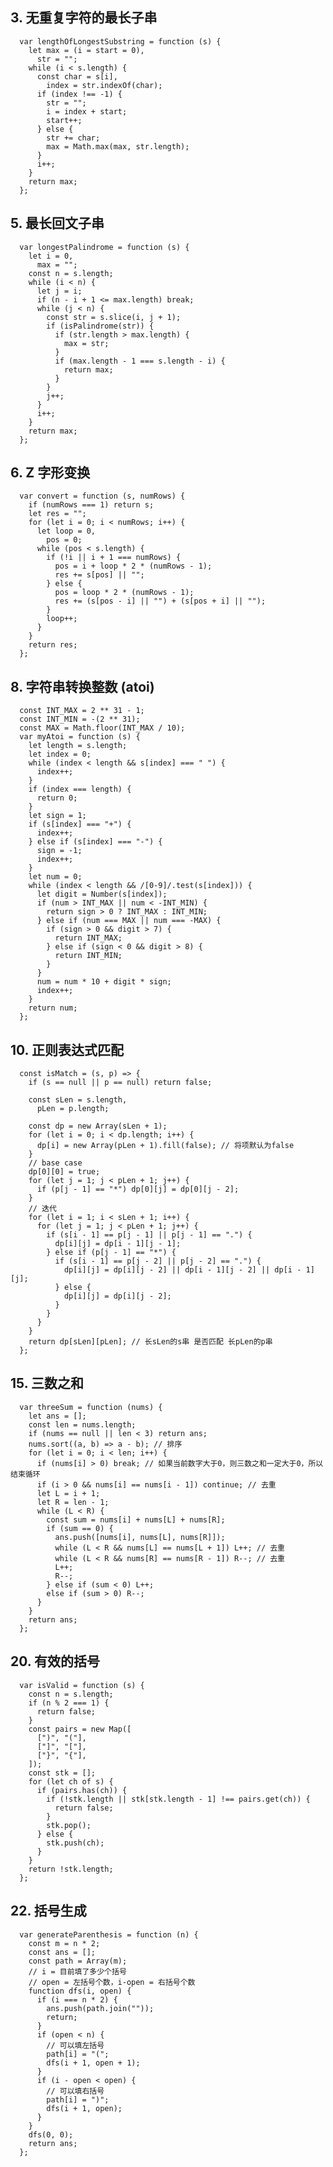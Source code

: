 ## 3. 无重复字符的最长子串

      var lengthOfLongestSubstring = function (s) {
        let max = (i = start = 0),
          str = "";
        while (i < s.length) {
          const char = s[i],
            index = str.indexOf(char);
          if (index !== -1) {
            str = "";
            i = index + start;
            start++;
          } else {
            str += char;
            max = Math.max(max, str.length);
          }
          i++;
        }
        return max;
      };

## 5. 最长回文子串

      var longestPalindrome = function (s) {
        let i = 0,
          max = "";
        const n = s.length;
        while (i < n) {
          let j = i;
          if (n - i + 1 <= max.length) break;
          while (j < n) {
            const str = s.slice(i, j + 1);
            if (isPalindrome(str)) {
              if (str.length > max.length) {
                max = str;
              }
              if (max.length - 1 === s.length - i) {
                return max;
              }
            }
            j++;
          }
          i++;
        }
        return max;
      };

## 6. Z 字形变换

      var convert = function (s, numRows) {
        if (numRows === 1) return s;
        let res = "";
        for (let i = 0; i < numRows; i++) {
          let loop = 0,
            pos = 0;
          while (pos < s.length) {
            if (!i || i + 1 === numRows) {
              pos = i + loop * 2 * (numRows - 1);
              res += s[pos] || "";
            } else {
              pos = loop * 2 * (numRows - 1);
              res += (s[pos - i] || "") + (s[pos + i] || "");
            }
            loop++;
          }
        }
        return res;
      };
## 8. 字符串转换整数 (atoi)

      const INT_MAX = 2 ** 31 - 1;
      const INT_MIN = -(2 ** 31);
      const MAX = Math.floor(INT_MAX / 10);
      var myAtoi = function (s) {
        let length = s.length;
        let index = 0;
        while (index < length && s[index] === " ") {
          index++;
        }
        if (index === length) {
          return 0;
        }
        let sign = 1;
        if (s[index] === "+") {
          index++;
        } else if (s[index] === "-") {
          sign = -1;
          index++;
        }
        let num = 0;
        while (index < length && /[0-9]/.test(s[index])) {
          let digit = Number(s[index]);
          if (num > INT_MAX || num < -INT_MIN) {
            return sign > 0 ? INT_MAX : INT_MIN;
          } else if (num === MAX || num === -MAX) {
            if (sign > 0 && digit > 7) {
              return INT_MAX;
            } else if (sign < 0 && digit > 8) {
              return INT_MIN;
            }
          }
          num = num * 10 + digit * sign;
          index++;
        }
        return num;
      };

## 10. 正则表达式匹配

      const isMatch = (s, p) => {
        if (s == null || p == null) return false;

        const sLen = s.length,
          pLen = p.length;

        const dp = new Array(sLen + 1);
        for (let i = 0; i < dp.length; i++) {
          dp[i] = new Array(pLen + 1).fill(false); // 将项默认为false
        }
        // base case
        dp[0][0] = true;
        for (let j = 1; j < pLen + 1; j++) {
          if (p[j - 1] == "*") dp[0][j] = dp[0][j - 2];
        }
        // 迭代
        for (let i = 1; i < sLen + 1; i++) {
          for (let j = 1; j < pLen + 1; j++) {
            if (s[i - 1] == p[j - 1] || p[j - 1] == ".") {
              dp[i][j] = dp[i - 1][j - 1];
            } else if (p[j - 1] == "*") {
              if (s[i - 1] == p[j - 2] || p[j - 2] == ".") {
                dp[i][j] = dp[i][j - 2] || dp[i - 1][j - 2] || dp[i - 1][j];
              } else {
                dp[i][j] = dp[i][j - 2];
              }
            }
          }
        }
        return dp[sLen][pLen]; // 长sLen的s串 是否匹配 长pLen的p串
      };


## 15. 三数之和

      var threeSum = function (nums) {
        let ans = [];
        const len = nums.length;
        if (nums == null || len < 3) return ans;
        nums.sort((a, b) => a - b); // 排序
        for (let i = 0; i < len; i++) {
          if (nums[i] > 0) break; // 如果当前数字大于0，则三数之和一定大于0，所以结束循环
          if (i > 0 && nums[i] == nums[i - 1]) continue; // 去重
          let L = i + 1;
          let R = len - 1;
          while (L < R) {
            const sum = nums[i] + nums[L] + nums[R];
            if (sum == 0) {
              ans.push([nums[i], nums[L], nums[R]]);
              while (L < R && nums[L] == nums[L + 1]) L++; // 去重
              while (L < R && nums[R] == nums[R - 1]) R--; // 去重
              L++;
              R--;
            } else if (sum < 0) L++;
            else if (sum > 0) R--;
          }
        }
        return ans;
      };


## 20. 有效的括号

      var isValid = function (s) {
        const n = s.length;
        if (n % 2 === 1) {
          return false;
        }
        const pairs = new Map([
          [")", "("],
          ["]", "["],
          ["}", "{"],
        ]);
        const stk = [];
        for (let ch of s) {
          if (pairs.has(ch)) {
            if (!stk.length || stk[stk.length - 1] !== pairs.get(ch)) {
              return false;
            }
            stk.pop();
          } else {
            stk.push(ch);
          }
        }
        return !stk.length;
      };

## 22. 括号生成

      var generateParenthesis = function (n) {
        const m = n * 2;
        const ans = [];
        const path = Array(m);
        // i = 目前填了多少个括号
        // open = 左括号个数，i-open = 右括号个数
        function dfs(i, open) {
          if (i === n * 2) {
            ans.push(path.join(""));
            return;
          }
          if (open < n) {
            // 可以填左括号
            path[i] = "(";
            dfs(i + 1, open + 1);
          }
          if (i - open < open) {
            // 可以填右括号
            path[i] = ")";
            dfs(i + 1, open);
          }
        }
        dfs(0, 0);
        return ans;
      };